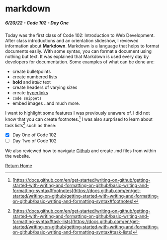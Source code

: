 
# markdown

##### 6/20/22 - Code 102 - Day One

Today was the first class of Code 102: Introduction to Web Development. After class introductions and an orientation slideshow, I reviewed information about **Markdown**. Markdown is a language that helps to format documents easily. With some syntax, you can format a document using nothing but text. It was explained that Markdown is used every day by developers for documentation. Some examples of what can be done are:

* create bulletpoints
* create numbered lists
* **bold** and _italic_ text
* create headers of varying sizes
* create [hyperlinks](https://github.com/kvvpa)
* `code snippets`
* embed images
..and much more.

I want to highlight some features I was previously unaware of. I did not know that you can create footnotes.[^1] I was also surprised to learn about task lists[^2] such as these:

- [x] Day One of Code 102
- [ ] Day Two of Code 102

We also reviewed how to navigate [Github](https://github.com) and create .md files from within the website.

[^1]: [https://docs.github.com/en/get-started/writing-on-github/getting-started-with-writing-and-formatting-on-github/basic-writing-and-formatting-syntax#footnotes](https://docs.github.com/en/get-started/writing-on-github/getting-started-with-writing-and-formatting-on-github/basic-writing-and-formatting-syntax#footnotes)
[^2]: [https://docs.github.com/en/get-started/writing-on-github/getting-started-with-writing-and-formatting-on-github/basic-writing-and-formatting-syntax#task-lists](https://docs.github.com/en/get-started/writing-on-github/getting-started-with-writing-and-formatting-on-github/basic-writing-and-formatting-syntax#task-lists)

[Return Home](https://kvvpa.github.io/reading-notes/)
